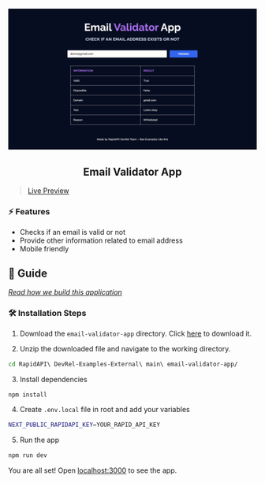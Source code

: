 ![cover](assets/cover.png)

<div align="center">
	<h2>Email Validator App</h2>
</div>

> [Live Preview](https://rapidapi-example-email-validator-app.vercel.app/)

### ⚡️ Features

- Checks if an email is valid or not
- Provide other information related to email address
- Mobile friendly

## 📖 Guide

[*Read how we build this application*](https://rapidapi.com/guides/build-email-validator-app)

### 🛠️ Installation Steps

1. Download the `email-validator-app` directory. Click [here](https://download-directory.github.io/?url=https://github.com/RapidAPI/DevRel-Examples-External/tree/main/email-validator-app) to download it.

2. Unzip the downloaded file and navigate to the working directory.

```bash
cd RapidAPI\ DevRel-Examples-External\ main\ email-validator-app/
```

3. Install dependencies

```bash
npm install
```

4. Create `.env.local` file in root and add your variables

```bash
NEXT_PUBLIC_RAPIDAPI_KEY=YOUR_RAPID_API_KEY
```

5. Run the app

```bash
npm run dev
```

You are all set! Open [localhost:3000](http://localhost:3000/) to see the app.

